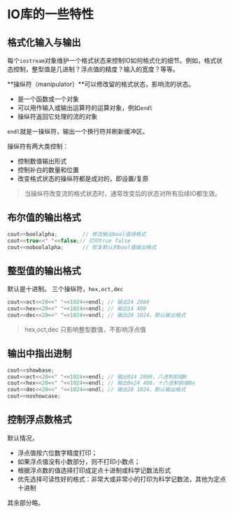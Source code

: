 # IO库的一些特性

## 格式化输入与输出

每个`iostream`对象维护一个格式状态来控制IO如何格式化的细节。例如，格式状态控制，整型值是几进制？浮点值的精度？输入的宽度？等等。

**操纵符（manipulator）**可以修改留的格式状态，影响流的状态。
- 是一个函数或一个对象
- 可以用作输入或输出运算符的运算对象，例如`endl`
- 操纵符返回它处理的流的对象

`endl`就是一操纵符，输出一个换行符并刷新缓冲区。

操纵符有两大类控制：
- 控制数值输出形式
- 控制补白的数量和位置
- 改变格式状态的操纵符都是成对的，即设置/复原

> 当操纵符改变流的格式状态时，通常改变后的状态对所有后续IO都生效。

## 布尔值的输出格式


```c++
cout<<boolalpha;        // 修改输出bool值得格式
cout<<true<<" "<<false;// 打印true false
cout<<noboolalpha;      // 恢复默认的bool值输出格式
```

## 整型值的输出格式
默认是十进制。
三个操纵符，`hex,oct,dec`
```c++
cout<<oct<<20<<" "<<1024<<endl; // 输出24 2000
cout<<hex<<20<<" "<<1024<<endl; // 输出14 400
cout<<dec<<20<<" "<<1024<<endl; // 输出20 1024，默认输出格式
```

> hex,oct,dec 只影响整型数值，不影响浮点值

## 输出中指出进制


```c++
cout<<showbase;
cout<<oct<<20<<" "<<1024<<endl; // 输出024 2000，八进制前缀0
cout<<hex<<20<<" "<<1024<<endl; // 输出0x24 400，十六进制前缀0x
cout<<dec<<20<<" "<<1024<<endl; // 输出20 1024，默认输出格式
cout<<noshowcase;
```

## 控制浮点数格式

默认情况，
- 浮点值按六位数字精度打印；
- 如果浮点值没有小数部分，则不打印小数点；
- 根据浮点数的值选择打印成定点十进制或科学记数法形式
- 优先选择可读性好的格式：非常大或非常小的打印为科学记数法，其他为定点十进制

其余部分略。